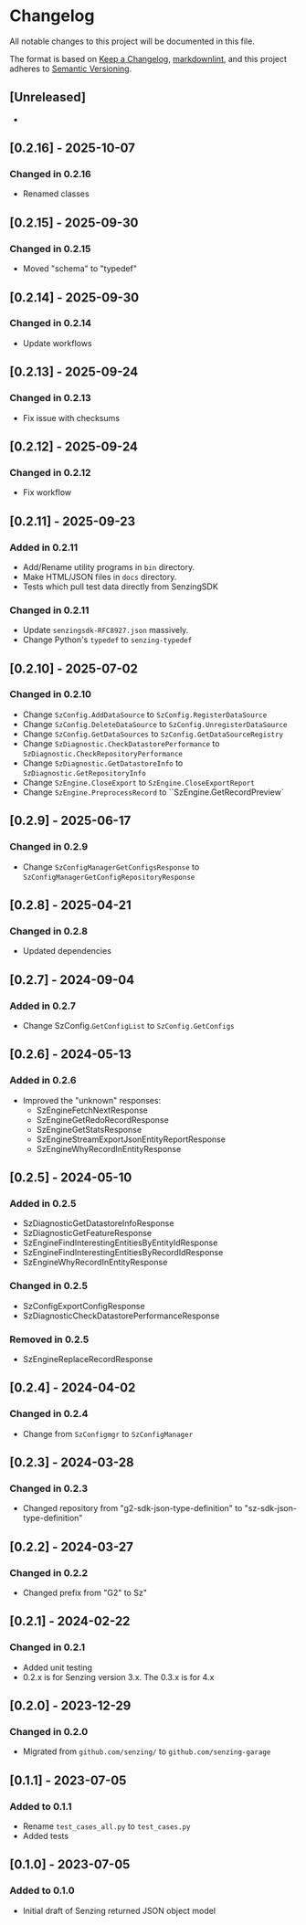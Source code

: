 # Changelog

All notable changes to this project will be documented in this file.

The format is based on [Keep a Changelog], [markdownlint],
and this project adheres to [Semantic Versioning].

## [Unreleased]

-

## [0.2.16] - 2025-10-07

### Changed in 0.2.16

- Renamed classes

## [0.2.15] - 2025-09-30

### Changed in 0.2.15

- Moved "schema" to "typedef"

## [0.2.14] - 2025-09-30

### Changed in 0.2.14

- Update workflows

## [0.2.13] - 2025-09-24

### Changed in 0.2.13

- Fix issue with checksums

## [0.2.12] - 2025-09-24

### Changed in 0.2.12

- Fix workflow

## [0.2.11] - 2025-09-23

### Added in 0.2.11

- Add/Rename utility programs in `bin` directory.
- Make HTML/JSON files in `docs` directory.
- Tests which pull test data directly from SenzingSDK

### Changed in 0.2.11

- Update `senzingsdk-RFC8927.json` massively.
- Change Python's `typedef` to `senzing-typedef`

## [0.2.10] - 2025-07-02

### Changed in 0.2.10

- Change `SzConfig.AddDataSource` to `SzConfig.RegisterDataSource`
- Change `SzConfig.DeleteDataSource` to `SzConfig.UnregisterDataSource`
- Change `SzConfig.GetDataSources` to `SzConfig.GetDataSourceRegistry`
- Change `SzDiagnostic.CheckDatastorePerformance` to `SzDiagnostic.CheckRepositoryPerformance`
- Change `SzDiagnostic.GetDatastoreInfo` to `SzDiagnostic.GetRepositoryInfo`
- Change `SzEngine.CloseExport` to `SzEngine.CloseExportReport`
- Change `SzEngine.PreprocessRecord` to ``SzEngine.GetRecordPreview`

## [0.2.9] - 2025-06-17

### Changed in 0.2.9

- Change `SzConfigManagerGetConfigsResponse` to `SzConfigManagerGetConfigRepositoryResponse`

## [0.2.8] - 2025-04-21

### Changed in 0.2.8

- Updated dependencies

## [0.2.7] - 2024-09-04

### Added in 0.2.7

- Change SzConfig.`GetConfigList` to `SzConfig.GetConfigs`

## [0.2.6] - 2024-05-13

### Added in 0.2.6

- Improved the "unknown" responses:
  - SzEngineFetchNextResponse
  - SzEngineGetRedoRecordResponse
  - SzEngineGetStatsResponse
  - SzEngineStreamExportJsonEntityReportResponse
  - SzEngineWhyRecordInEntityResponse

## [0.2.5] - 2024-05-10

### Added in 0.2.5

- SzDiagnosticGetDatastoreInfoResponse
- SzDiagnosticGetFeatureResponse
- SzEngineFindInterestingEntitiesByEntityIdResponse
- SzEngineFindInterestingEntitiesByRecordIdResponse
- SzEngineWhyRecordInEntityResponse

### Changed in 0.2.5

- SzConfigExportConfigResponse
- SzDiagnosticCheckDatastorePerformanceResponse

### Removed in 0.2.5

- SzEngineReplaceRecordResponse

## [0.2.4] - 2024-04-02

### Changed in 0.2.4

- Change from `SzConfigmgr` to `SzConfigManager`

## [0.2.3] - 2024-03-28

### Changed in 0.2.3

- Changed repository from "g2-sdk-json-type-definition" to "sz-sdk-json-type-definition"

## [0.2.2] - 2024-03-27

### Changed in 0.2.2

- Changed prefix from "G2" to Sz"

## [0.2.1] - 2024-02-22

### Changed in 0.2.1

- Added unit testing
- 0.2.x is for Senzing version 3.x.  The 0.3.x is for 4.x

## [0.2.0] - 2023-12-29

### Changed in 0.2.0

- Migrated from `github.com/senzing/` to `github.com/senzing-garage`

## [0.1.1] - 2023-07-05

### Added to 0.1.1

- Rename `test_cases_all.py` to `test_cases.py`
- Added tests

## [0.1.0] - 2023-07-05

### Added to 0.1.0

- Initial draft of Senzing returned JSON object model

[Keep a Changelog]: https://keepachangelog.com/en/1.0.0/
[markdownlint]: https://dlaa.me/markdownlint/
[Semantic Versioning]: https://semver.org/spec/v2.0.0.html
